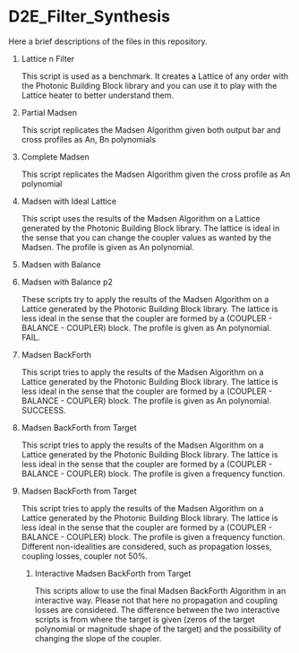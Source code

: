 # D2E_Filter_Synthesis
Here a brief descriptions of the files in this repository.

1. Lattice n Filter

   This script is used as a benchmark. It creates a Lattice of any order with the Photonic Building Block library and you can use it to play with the 
   Lattice heater to better understand them. 
   
2. Partial Madsen

   This script replicates the Madsen Algorithm given both output bar and cross profiles as An, Bn polynomials
   
3. Complete Madsen

   This script replicates the Madsen Algorithm given the cross profile as An polynomial
   
4. Madsen with Ideal Lattice

   This script uses the results of the Madsen Algorithm on a Lattice generated by the Photonic Building Block library. The lattice is ideal in the sense that
   you can change the coupler values as wanted by the Madsen. The profile is given as An polynomial.
   
5. Madsen with Balance
6. Madsen with Balance p2

   These scripts try to apply the results of the Madsen Algorithm on a Lattice generated by the Photonic Building Block library. The lattice is less ideal in      the sense that the coupler are formed by a (COUPLER - BALANCE - COUPLER) block. The profile is given as An polynomial. FAIL.
   
7. Madsen BackForth

   This script tries to apply the results of the Madsen Algorithm on a Lattice generated by the Photonic Building Block library. The lattice is less ideal in      the sense that the coupler are formed by a (COUPLER - BALANCE - COUPLER) block. The profile is given as An polynomial. SUCCEESS.
   
8. Madsen BackForth from Target

   This script tries to apply the results of the Madsen Algorithm on a Lattice generated by the Photonic Building Block library. The lattice is less ideal in      the sense that the coupler are formed by a (COUPLER - BALANCE - COUPLER) block. The profile is given a frequency function.

9. Madsen BackForth from Target

   This script tries to apply the results of the Madsen Algorithm on a Lattice generated by the Photonic Building Block library. The lattice is less ideal in      the sense that the coupler are formed by a (COUPLER - BALANCE - COUPLER) block. The profile is given a frequency function. Different non-idealities are          considered, such as propagation losses, coupling losses, coupler not 50%.
   
   1. Interactive Madsen BackForth from Target
   
      This scripts allow to use the final Madsen BackForth Algorithm in an interactive way. Please not that here no propagation and coupling losses are                considered. The difference between the two interactive scripts is from where the target is given (zeros of the target polynomial or magnitude shape of the target) and the possibility of changing the slope of the coupler.

